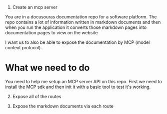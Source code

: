 1. Create an mcp server

You are in a docusouras documentation repo for a software platform. The repo contains a lot of information written in markdown documents and then when you run the application it converts
those markdown pages into documentation pages to view on the website

I want us to also be able to expose the documentation by MCP (model context protocol).

# What we need to do

You need to help me setup an MCP server API on this repo. First we need to install the MCP sdk and then init it with a basic tool to test it's working.

2. Expose all of the routes

3. Expose the markdown documents via each route
